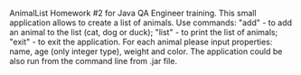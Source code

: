 AnimalList
Homework #2 for Java QA Engineer training. 
This small application allows to create a list of animals. 
Use commands: 
"add" - to add an animal to the list (cat, dog or duck); 
"list" - to print the list of animals; 
"exit" - to exit the application. 
For each animal please input properties: name, age (only integer type), weight and color. The application could be also run from the command line from .jar file.